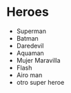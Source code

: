 # Heroes

* Superman
* Batman
* Daredevil
* Aquaman
* Mujer Maravilla
* Flash
* Airo man
* otro super heroe